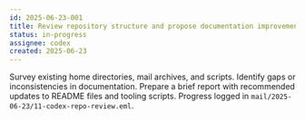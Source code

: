 ```yaml
---
id: 2025-06-23-001
title: Review repository structure and propose documentation improvements
status: in-progress
assignee: codex
created: 2025-06-23
---
```


Survey existing home directories, mail archives, and scripts.
Identify gaps or inconsistencies in documentation.
Prepare a brief report with recommended updates to README files and tooling scripts.
Progress logged in `mail/2025-06-23/11-codex-repo-review.eml`.
